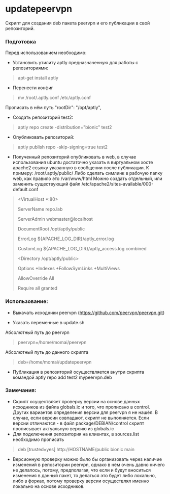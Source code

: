 # updatepeervpn
Скрипт для создания deb пакета peervpn и его публикации в свой репозиторий.

### Подготовка

Перед использованием необходимо:
* Установить утилиту aptly предназначенную для работы с репозиториями:

> apt-get install aptly

* Перенести конфиг
> mv /root/.aptly.conf /etc/aptly.conf

Прописать в нём путь "rootDir": "/opt/aptly",

* Создать репозиторий test2:

> aptly repo create -distribution="bionic" test2

* Опубликовать репозиторий:

> aptly publish repo -skip-signing=true test2
> 
* Полученный репозиторий опубликовать в web, в случае использования ubuntu достаточно указать в виртуальном хосте apache2 ссылку указанную в сообщении после публикации. К примеру: /root/.aptly/public/
Либо сделать симлинк в рабочую папку web, как правило это /var/www/html
Можно создать отдельный, или заменить существующий файл /etc/apache2/sites-available/000-default.conf

><VirtualHost *:80>
>
>ServerName repo.lab
>
>ServerAdmin webmaster@localhost
>
>DocumentRoot /opt/aptly/public
>
>ErrorLog ${APACHE_LOG_DIR}/aptly_error.log
>
>CustomLog ${APACHE_LOG_DIR}/aptly_access.log combined
>
>    <Directory /opt/aptly/public>
>    
>  Options +Indexes +FollowSymLinks +MultiViews
>       
>  AllowOverride All
>       
>  Require all granted
>       
> </Directory>
>    
></VirtualHost>
 
 
### Использование:

* Выкачать исходники peervpn (https://github.com/peervpn/peervpn.git)

* Указать переменные в update.sh
 
Абсолютный путь до peervpn
> peervpn=/home/momai/peervpn

Абсолютный путь до данного скрипта
> deb=/home/momai/updatepeervpn

* Публикация в репозиторий осуществляется внутри скрипта командой aptly repo add test2 mypeervpn.deb

### Замечания:
* Скрипт осуществляет проверку версии на основе данных исходников из файла globals.ic и того, что прописано в control. Других вариантов определения версии для peervpn я не нашёл. В случае, если версии совпадают, скрипт не выполняется. Если версии отличаются - в файл package/DEBIAN/control скрипт прописывает актуальную версию из globals.ic
* Для подключения репозитория на клиентах, в sources.list необходимо прописать 
> deb [trusted=yes] http://HOSTNAME/public bionic main

* Версионную проверку можно было бы организовать через наличие изменений в репозитории peervpn, однако в нём очень давно ничего не делалось, потому, предполагая, что если и будут вноситься изменения в данный пакет, то делаться это будет либо локально, либо в форках, потому проверку версии осуществлял именно локально на основе исходников.
